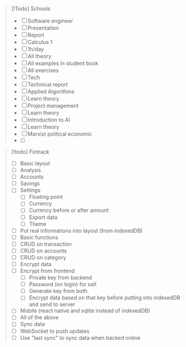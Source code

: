 >[!Todo] Schools
> - [ ]  Software engineer
> 	- [ ]  Presentation
> 	- [ ]  Report
> - [ ]  Calculus 1
> 	- [ ]  1h/day
> 	- [ ]  All theory
> 	- [ ]  All examples in student book
> 	- [ ]  All exercises 
> - [ ]  Tech
> 	- [ ]  Technical report
> - [ ]  Applied Algorithms
> 	- [ ]  Learn theory
> - [ ]  Project management
> 	- [ ]  Learn theory
> - [ ]  Introduction to AI
> 	- [ ]  Learn theory
> - [ ]  Marxist political economic 
> 	- [ ]   


>[!todo] Fintrack
>- [ ]  Basic layout
> 	- [ ]  Analysis 
> 	- [ ]  Accounts
> 	- [ ]  Savings
> 	- [ ]  Settings
> 		- [ ]  Floating point
> 		- [ ]  Currency
> 		- [ ]  Currency before or after amount
> 		- [ ]  Export data
> 		- [ ]  Theme
> - [ ]  Put real informations into layout (from indexedDB)
> - [ ]  Basic functions
> 	- [ ]  CRUD on transaction
> 	- [ ]  CRUD on accounts
> 	- [ ]  CRUD on category
> - [ ]  Encrypt data
> 	- [ ]  Encrypt from frontend 
> 		- [ ]  Private key from backend
> 		- [ ]  Password (on login) for salt
> 		- [ ]  Generate key from both
> 		- [ ]  Encrypt data based on that key before putting into indexedDB and send to server
> - [ ]  Mobile (react native and sqlite instead of indexedDB)
> 	- [ ]  All of the above
> - [ ]  Sync data 
> 	- [ ]  WebSocket to push updates
> 	- [ ]  Use "last sync" to sync data when backed online

